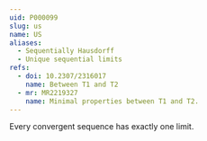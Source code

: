 ```yaml
---
uid: P000099
slug: us
name: US
aliases:
  - Sequentially Hausdorff
  - Unique sequential limits 
refs:
  - doi: 10.2307/2316017
    name: Between T1 and T2
  - mr: MR2219327
    name: Minimal properties between T1 and T2.
---
```


Every convergent sequence has exactly one limit.
